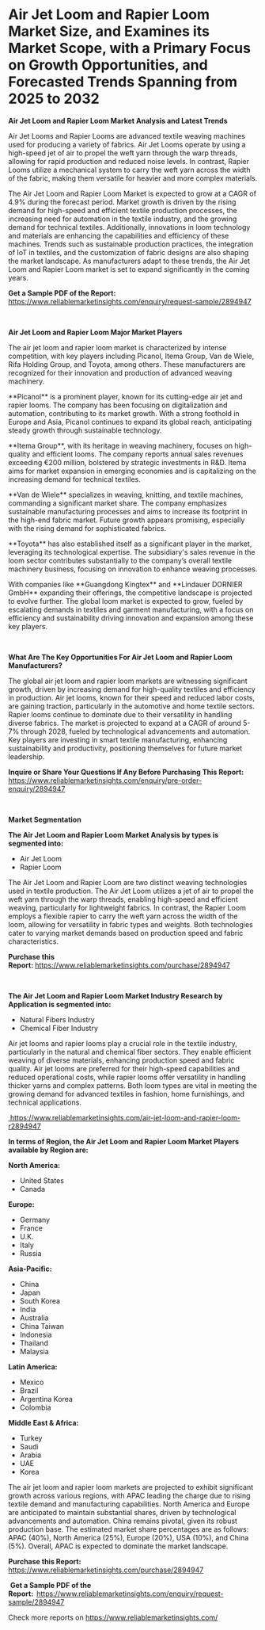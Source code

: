 <p><h1>Air Jet Loom and Rapier Loom Market Size, and Examines its Market Scope, with a Primary Focus on Growth Opportunities, and Forecasted Trends Spanning from 2025 to 2032</h1></p><p><strong>Air Jet Loom and Rapier Loom Market Analysis and Latest Trends</strong></p>
<p><p>Air Jet Looms and Rapier Looms are advanced textile weaving machines used for producing a variety of fabrics. Air Jet Looms operate by using a high-speed jet of air to propel the weft yarn through the warp threads, allowing for rapid production and reduced noise levels. In contrast, Rapier Looms utilize a mechanical system to carry the weft yarn across the width of the fabric, making them versatile for heavier and more complex materials.</p><p>The Air Jet Loom and Rapier Loom Market is expected to grow at a CAGR of 4.9% during the forecast period. Market growth is driven by the rising demand for high-speed and efficient textile production processes, the increasing need for automation in the textile industry, and the growing demand for technical textiles. Additionally, innovations in loom technology and materials are enhancing the capabilities and efficiency of these machines. Trends such as sustainable production practices, the integration of IoT in textiles, and the customization of fabric designs are also shaping the market landscape. As manufacturers adapt to these trends, the Air Jet Loom and Rapier Loom market is set to expand significantly in the coming years.</p></p>
<p><strong>Get a Sample PDF of the Report:&nbsp;</strong> <a href="https://www.reliablemarketinsights.com/enquiry/request-sample/2894947?utm_campaign=3024&utm_medium=2&utm_source=Github&utm_content=ia&utm_term=15032025&utm_id=air-jet-loom-and-rapier-loom">https://www.reliablemarketinsights.com/enquiry/request-sample/2894947</a></p>
<p>&nbsp;</p>
<p><strong>Air Jet Loom and Rapier Loom Major Market Players</strong></p>
<p><p>The air jet loom and rapier loom market is characterized by intense competition, with key players including Picanol, Itema Group, Van de Wiele, Rifa Holding Group, and Toyota, among others. These manufacturers are recognized for their innovation and production of advanced weaving machinery.</p><p>**Picanol** is a prominent player, known for its cutting-edge air jet and rapier looms. The company has been focusing on digitalization and automation, contributing to its market growth. With a strong foothold in Europe and Asia, Picanol continues to expand its global reach, anticipating steady growth through sustainable technology.</p><p>**Itema Group**, with its heritage in weaving machinery, focuses on high-quality and efficient looms. The company reports annual sales revenues exceeding €200 million, bolstered by strategic investments in R&D. Itema aims for market expansion in emerging economies and is capitalizing on the increasing demand for technical textiles.</p><p>**Van de Wiele** specializes in weaving, knitting, and textile machines, commanding a significant market share. The company emphasizes sustainable manufacturing processes and aims to increase its footprint in the high-end fabric market. Future growth appears promising, especially with the rising demand for sophisticated fabrics.</p><p>**Toyota** has also established itself as a significant player in the market, leveraging its technological expertise. The subsidiary's sales revenue in the loom sector contributes substantially to the company’s overall textile machinery business, focusing on innovation to enhance weaving processes.</p><p>With companies like **Guangdong Kingtex** and **Lindauer DORNIER GmbH** expanding their offerings, the competitive landscape is projected to evolve further. The global loom market is expected to grow, fueled by escalating demands in textiles and garment manufacturing, with a focus on efficiency and sustainability driving innovation and expansion among these key players.</p></p>
<p>&nbsp;</p>
<p><strong>What Are The Key Opportunities For Air Jet Loom and Rapier Loom Manufacturers?</strong></p>
<p><p>The global air jet loom and rapier loom markets are witnessing significant growth, driven by increasing demand for high-quality textiles and efficiency in production. Air jet looms, known for their speed and reduced labor costs, are gaining traction, particularly in the automotive and home textile sectors. Rapier looms continue to dominate due to their versatility in handling diverse fabrics. The market is projected to expand at a CAGR of around 5-7% through 2028, fueled by technological advancements and automation. Key players are investing in smart textile manufacturing, enhancing sustainability and productivity, positioning themselves for future market leadership.</p></p>
<p><strong>Inquire or Share Your Questions If Any Before Purchasing This Report:</strong> <a href="https://www.reliablemarketinsights.com/enquiry/pre-order-enquiry/2894947?utm_campaign=3024&utm_medium=2&utm_source=Github&utm_content=ia&utm_term=15032025&utm_id=air-jet-loom-and-rapier-loom">https://www.reliablemarketinsights.com/enquiry/pre-order-enquiry/2894947</a></p>
<p>&nbsp;</p>
<p><strong>Market Segmentation</strong></p>
<p><strong>The Air Jet Loom and Rapier Loom Market Analysis by types is segmented into:</strong></p>
<p><ul><li>Air Jet Loom</li><li>Rapier Loom</li></ul></p>
<p><p>The Air Jet Loom and Rapier Loom are two distinct weaving technologies used in textile production. The Air Jet Loom utilizes a jet of air to propel the weft yarn through the warp threads, enabling high-speed and efficient weaving, particularly for lightweight fabrics. In contrast, the Rapier Loom employs a flexible rapier to carry the weft yarn across the width of the loom, allowing for versatility in fabric types and weights. Both technologies cater to varying market demands based on production speed and fabric characteristics.</p></p>
<p><strong>Purchase this Report:&nbsp;</strong><a href="https://www.reliablemarketinsights.com/purchase/2894947?utm_campaign=3024&utm_medium=2&utm_source=Github&utm_content=ia&utm_term=15032025&utm_id=air-jet-loom-and-rapier-loom">https://www.reliablemarketinsights.com/purchase/2894947</a></p>
<p>&nbsp;</p>
<p><strong>The Air Jet Loom and Rapier Loom Market Industry Research by Application is segmented into:</strong></p>
<p><ul><li>Natural Fibers Industry</li><li>Chemical Fiber Industry</li></ul></p>
<p><p>Air jet looms and rapier looms play a crucial role in the textile industry, particularly in the natural and chemical fiber sectors. They enable efficient weaving of diverse materials, enhancing production speed and fabric quality. Air jet looms are preferred for their high-speed capabilities and reduced operational costs, while rapier looms offer versatility in handling thicker yarns and complex patterns. Both loom types are vital in meeting the growing demand for advanced textiles in fashion, home furnishings, and technical applications.</p></p>
<p><a href="https://www.reliablemarketinsights.com/air-jet-loom-and-rapier-loom-r2894947?utm_campaign=3024&utm_medium=2&utm_source=Github&utm_content=ia&utm_term=15032025&utm_id=air-jet-loom-and-rapier-loom">&nbsp;https://www.reliablemarketinsights.com/air-jet-loom-and-rapier-loom-r2894947</a></p>
<p><strong>In terms of Region, the Air Jet Loom and Rapier Loom Market Players available by Region are:</strong></p>
<p>
    <p> <strong> North America: </strong>
        <ul>
            <li>United States</li>
            <li>Canada</li>
        </ul>
        </p> 
    <p> <strong> Europe: </strong>
        <ul>
            <li>Germany</li>
            <li>France</li>
            <li>U.K.</li>
            <li>Italy</li>
            <li>Russia</li>
        </ul>
        </p> 
    <p> <strong> Asia-Pacific: </strong>
        <ul>
            <li>China</li>
            <li>Japan</li>
            <li>South Korea</li>
            <li>India</li>
            <li>Australia</li>
            <li>China Taiwan</li>
            <li>Indonesia</li>
            <li>Thailand</li>
            <li>Malaysia</li>
        </ul>
        </p> 
    <p> <strong> Latin America: </strong>
        <ul>
            <li>Mexico</li>
            <li>Brazil</li>
            <li>Argentina Korea</li>
            <li>Colombia</li>
        </ul>
        </p> 
    <p> <strong> Middle East & Africa: </strong>
        <ul>
            <li>Turkey</li>
            <li>Saudi</li>
            <li>Arabia</li>
            <li>UAE</li>
            <li>Korea</li>
        </ul>
    </p>
    </p>
<p><p>The air jet loom and rapier loom markets are projected to exhibit significant growth across various regions, with APAC leading the charge due to rising textile demand and manufacturing capabilities. North America and Europe are anticipated to maintain substantial shares, driven by technological advancements and automation. China remains pivotal, given its robust production base. The estimated market share percentages are as follows: APAC (40%), North America (25%), Europe (20%), USA (10%), and China (5%). Overall, APAC is expected to dominate the market landscape.</p></p>
<p><strong>Purchase this Report: </strong><a href="https://www.reliablemarketinsights.com/purchase/2894947?utm_campaign=3024&utm_medium=2&utm_source=Github&utm_content=ia&utm_term=15032025&utm_id=air-jet-loom-and-rapier-loom">https://www.reliablemarketinsights.com/purchase/2894947</a></p>
<p>&nbsp;<strong>Get a Sample PDF of the Report:&nbsp;&nbsp;</strong><a href="https://www.reliablemarketinsights.com/enquiry/request-sample/2894947?utm_campaign=3024&utm_medium=2&utm_source=Github&utm_content=ia&utm_term=15032025&utm_id=air-jet-loom-and-rapier-loom">https://www.reliablemarketinsights.com/enquiry/request-sample/2894947</a></p>
<p><strong></strong></p>
<p>Check more reports on <a href="https://www.reliablemarketinsights.com/?utm_campaign=3024&utm_medium=2&utm_source=Github&utm_content=ia&utm_term=15032025&utm_id=air-jet-loom-and-rapier-loom">https://www.reliablemarketinsights.com/</a></p>